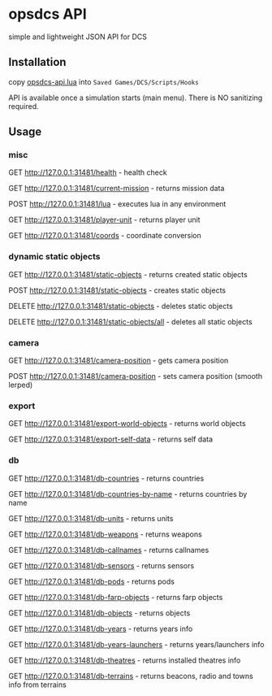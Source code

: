 # opsdcs API

simple and lightweight JSON API for DCS

## Installation

copy [opsdcs-api.lua](opsdcs-api.lua) into `Saved Games/DCS/Scripts/Hooks`

API is available once a simulation starts (main menu).
There is NO sanitizing required.

## Usage

### misc

GET http://127.0.0.1:31481/health - health check

GET http://127.0.0.1:31481/current-mission - returns mission data

POST http://127.0.0.1:31481/lua - executes lua in any environment

GET http://127.0.0.1:31481/player-unit - returns player unit

GET http://127.0.0.1:31481/coords - coordinate conversion

### dynamic static objects

GET http://127.0.0.1:31481/static-objects - returns created static objects

POST http://127.0.0.1:31481/static-objects - creates static objects

DELETE http://127.0.0.1:31481/static-objects - deletes static objects

DELETE http://127.0.0.1:31481/static-objects/all - deletes all static objects

### camera

GET http://127.0.0.1:31481/camera-position - gets camera position

POST http://127.0.0.1:31481/camera-position - sets camera position (smooth lerped)

### export

GET http://127.0.0.1:31481/export-world-objects - returns world objects

GET http://127.0.0.1:31481/export-self-data - returns self data

### db

GET http://127.0.0.1:31481/db-countries - returns countries

GET http://127.0.0.1:31481/db-countries-by-name - returns countries by name

GET http://127.0.0.1:31481/db-units - returns units

GET http://127.0.0.1:31481/db-weapons - returns weapons

GET http://127.0.0.1:31481/db-callnames - returns callnames

GET http://127.0.0.1:31481/db-sensors - returns sensors

GET http://127.0.0.1:31481/db-pods - returns pods

GET http://127.0.0.1:31481/db-farp-objects - returns farp objects

GET http://127.0.0.1:31481/db-objects - returns objects

GET http://127.0.0.1:31481/db-years - returns years info

GET http://127.0.0.1:31481/db-years-launchers - returns years/launchers info

GET http://127.0.0.1:31481/db-theatres - returns installed theatres info

GET http://127.0.0.1:31481/db-terrains - returns beacons, radio and towns info from terrains
